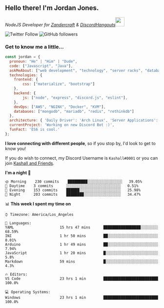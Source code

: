 <h2> Hello there! I'm Jordan Jones.</h2>
<p><em>NodeJS Developer for <a href="https://github.com/Zandercraft">Zandercraft</a> & <a href="https://github.com/DiscordHangouts">DiscordHangouts</a><img src="https://media.giphy.com/media/WUlplcMpOCEmTGBtBW/giphy.gif" width="30"></em></p>

![Twitter Follow](https://img.shields.io/twitter/follow/kashalls?label=Follow)
![GitHub followers](https://img.shields.io/github/followers/kashalls?label=Follow&style=social)

### Get to know me a little...

```javascript
const jordan = {
  pronoun: "He" | "Him" | "Dude",
  code: ["Javascript", "Java"],
  askMeAbout: ["web development", "technology", "server racks", "databases"],
  technologies: {
    frontend: {
        css: ["materialize", "bootstrap"]
    },
    backend: {
        js: ["node", "express", "discord.js", "eslint"],
    },
    devOps: ["AWS", "NGINX", "Docker", "KVM"],
    databases: ["mongodb", "mariadb", "redis", "rethinkdb"]
  },
  architecture: { 'Daily Driver': 'Arch Linux', 'Server Applications': 'Ubuntu Focal' },
  currentProject: 'Working on new Discord Bot :)',
  funFact: 'ES6 is cool.'
};
```

<b>I love connecting with different people</b>, so if you stop by, I'd look to get to know you!

If you do wish to connect, my Discord Username is `Kashall#0001` or you can join <a href="https://discord.gg/Xv7WKN">Kashall and Friends</a>.

<!--START_SECTION:waka-->
**I'm a night 🦉** 

```text
🌞 Morning    230 commits    █████████░░░░░░░░░░░░░░░░   39.05% 
🌆 Daytime    3 commits      ░░░░░░░░░░░░░░░░░░░░░░░░░   0.51% 
🌃 Evening    153 commits    ██████░░░░░░░░░░░░░░░░░░░   25.98% 
🌙 Night      203 commits    ████████░░░░░░░░░░░░░░░░░   34.47%

```


📊 **This week I spent my time on** 

```text
⌚︎ Timezone: America/Los_Angeles

💬 Languages: 
YAML                     15 hrs 47 mins      █████████████████░░░░░░░░   68.59% 
INI                      1 hr 50 mins        ██░░░░░░░░░░░░░░░░░░░░░░░   8.01% 
Arduino                  1 hr 49 mins        ██░░░░░░░░░░░░░░░░░░░░░░░   7.94% 
JavaScript               1 hr 20 mins        █░░░░░░░░░░░░░░░░░░░░░░░░   5.8% 
Markdown                 59 mins             █░░░░░░░░░░░░░░░░░░░░░░░░   4.3%

🔥 Editors: 
VS Code                  23 hrs 1 min        █████████████████████████   100.0%

💻 Operating Systems: 
Windows                  23 hrs 1 min        █████████████████████████   100.0%

```


<!--END_SECTION:waka-->

